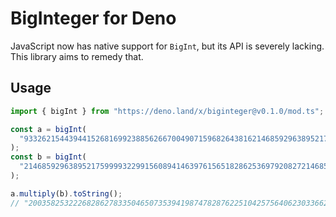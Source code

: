 # BigInteger for Deno

JavaScript now has native support for `BigInt`, but its API is severely lacking.
This library aims to remedy that.

## Usage

```ts
import { bigInt } from "https://deno.land/x/biginteger@v0.1.0/mod.ts";

const a = bigInt(
  "93326215443944152681699238856266700490715968264381621468592963895217599993229915",
);
const b = bigInt(
  "21468592963895217599993229915608941463976156518286253697920827214685929638952175",
);

a.multiply(b).toString();
// "2003582532226828627833504650735394198747828762251042575640623033662674699410937703900077350590593427232847990042248639450943589181129260182420626320274464315125n"
```
